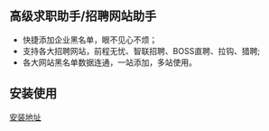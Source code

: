 ## 高级求职助手/招聘网站助手
- 快捷添加企业黑名单，眼不见心不烦；
- 支持各大招聘网站，前程无忧、智联招聘、BOSS直聘、拉钩、猎聘;
- 各大网站黑名单数据连通，一站添加，多站使用。

## 安装使用
[安装地址](https://greasyfork.org/zh-TW/scripts/380848)
